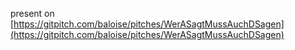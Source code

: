 present on [https://gitpitch.com/baloise/pitches/WerASagtMussAuchDSagen](https://gitpitch.com/baloise/pitches/WerASagtMussAuchDSagen)
